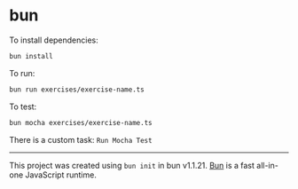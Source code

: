 # bun

To install dependencies:

```bash
bun install
```

To run:

```bash
bun run exercises/exercise-name.ts
```

To test:

```bash
bun mocha exercises/exercise-name.ts
```

There is a custom task: `Run Mocha Test`

---

This project was created using `bun init` in bun v1.1.21. [Bun](https://bun.sh) is a fast all-in-one JavaScript runtime.
